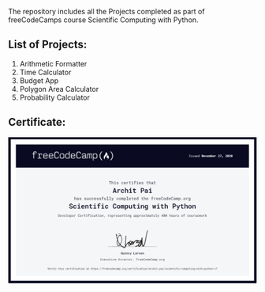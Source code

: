 The repository includes all the Projects completed as part of freeCodeCamps course Scientific Computing with Python.
## List of Projects:
1. Arithmetic Formatter
2. Time Calculator
3. Budget App
4. Polygon Area Calculator
5. Probability Calculator

## Certificate:
![](https://github.com/architpai/freeCodeCamp_Scientific_Computing_with_Python_Projects/blob/main/Screenshots/fcc_PythonSciCompCert.PNG)
